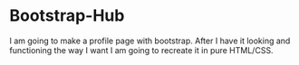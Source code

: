 # Bootstrap-Hub

I am going to make a profile page with bootstrap. After I have it looking and functioning the way I want I am going to recreate it in pure HTML/CSS.
